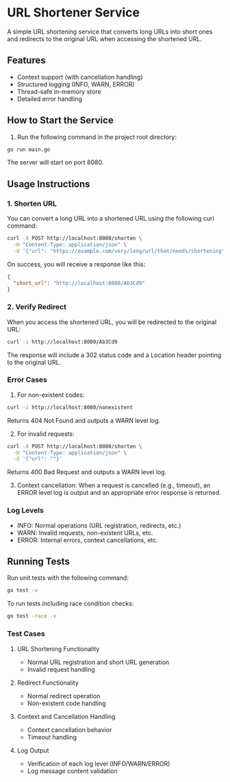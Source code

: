 # URL Shortener Service

A simple URL shortening service that converts long URLs into short ones and redirects to the original URL when accessing the shortened URL.

## Features
- Context support (with cancellation handling)
- Structured logging (INFO, WARN, ERROR)
- Thread-safe in-memory store
- Detailed error handling

## How to Start the Service

1. Run the following command in the project root directory:

```bash
go run main.go
```

The server will start on port 8080.

## Usage Instructions

### 1. Shorten URL

You can convert a long URL into a shortened URL using the following curl command:

```bash
curl -X POST http://localhost:8080/shorten \
  -H "Content-Type: application/json" \
  -d '{"url": "https://example.com/very/long/url/that/needs/shortening"}'
```

On success, you will receive a response like this:

```json
{
  "short_url": "http://localhost:8080/Ab3Cd9"
}
```

### 2. Verify Redirect

When you access the shortened URL, you will be redirected to the original URL:

```bash
curl -i http://localhost:8080/Ab3Cd9
```

The response will include a 302 status code and a Location header pointing to the original URL.

### Error Cases

1. For non-existent codes:
```bash
curl -i http://localhost:8080/nonexistent
```
Returns 404 Not Found and outputs a WARN level log.

2. For invalid requests:
```bash
curl -X POST http://localhost:8080/shorten \
  -H "Content-Type: application/json" \
  -d '{"url": ""}'
```
Returns 400 Bad Request and outputs a WARN level log.

3. Context cancellation:
When a request is cancelled (e.g., timeout), an ERROR level log is output and an appropriate error response is returned.

### Log Levels
- INFO: Normal operations (URL registration, redirects, etc.)
- WARN: Invalid requests, non-existent URLs, etc.
- ERROR: Internal errors, context cancellations, etc.

## Running Tests

Run unit tests with the following command:

```bash
go test -v
```

To run tests including race condition checks:

```bash
go test -race -v
```

### Test Cases
1. URL Shortening Functionality
   - Normal URL registration and short URL generation
   - Invalid request handling

2. Redirect Functionality
   - Normal redirect operation
   - Non-existent code handling

3. Context and Cancellation Handling
   - Context cancellation behavior
   - Timeout handling

4. Log Output
   - Verification of each log level (INFO/WARN/ERROR)
   - Log message content validation
